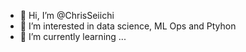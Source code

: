 - 👋 Hi, I’m @ChrisSeiichi
- 👀 I’m interested in data science, ML Ops and Ptyhon
- 🌱 I’m currently learning ...

<!---
ChrisSeiichi/ChrisSeiichi is a ✨ special ✨ repository because its `README.md` (this file) appears on your GitHub profile.
You can click the Preview link to take a look at your changes.
--->
